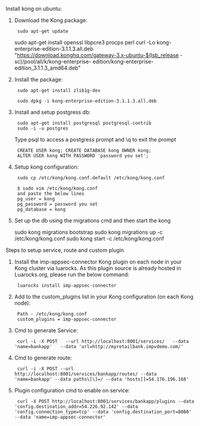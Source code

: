 Install kong on ubuntu:

1. Download the Kong package:
    
    	sudo apt-get update
  	sudo apt-get install openssl libpcre3 procps perl
  	curl -Lo kong-enterprise-edition-3.1.1.3.all.deb "https://download.konghq.com/gateway-3.x-ubuntu-$(lsb_release -sc)/pool/all/k/kong-enterprise-   edition/kong-enterprise-edition_3.1.1.3_amd64.deb"


2. Install the package:
	
    	sudo apt-get install zlib1g-dev
    
    	sudo dpkg -i kong-enterprise-edition-3.1.1.3.all.deb
  
  
3. Install and setup postgress db:

    	sudo apt-get install postgresql postgresql-contrib
    	sudo -i -u postgres
    
   	Type psql to access a postgress prompt and \q  to exit the prompt
    
    	CREATE USER kong; CREATE DATABASE kong OWNER kong;
    	ALTER USER kong WITH PASSWORD 'password you set';


4. Setup kong configuration:

    	sudo cp /etc/kong/kong.conf.default /etc/kong/kong.conf

    	$ sudo vim /etc/kong/kong.conf
    	and paste the below lines
    	pg_user = kong
    	pg_password = password you set
    	pg_database = kong


5. Set up the db using the migrations cmd and then start the kong

  	sudo kong migrations bootstrap
   	sudo kong migrations up -c /etc/kong/kong.conf
    	sudo kong start -c /etc/kong/kong.conf


Steps to setup service, route and custom plugin 


1. Install the imp-appsec-connector Kong plugin on each node in your Kong cluster via luarocks. As this plugin source is already hosted in Luarocks.org, please run the below command:

		luarocks install imp-appsec-connector


2. Add to the custom_plugins list in your Kong configuration (on each Kong node):
	
		Path - /etc/kong/kong.conf
		custom_plugins = imp-appsec-connector

3. Cmd to generate Service:

		curl -i -X POST   --url http://localhost:8001/services/   --data 'name=bankapp'   --data 'url=http://myretailbank.impvdemo.com/'

4. Cmd to generate route:

		curl -i -X POST --url http://localhost:8001/services/bankapp/routes/ --data 'name=bankapp' --data paths\[\]=/ --data 'hosts[]=54.176.196.168'

5. Plugin configuration cmd to enable on service:

		curl -X POST http://localhost:8001/services/bankapp/plugins --data 'config.destination_addr=54.226.92.142' --data 'config.connection_type=tcp' --data 'config.destination_port=8080' --data 'name=imp-appsec-connector'

